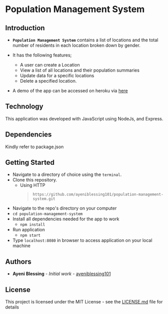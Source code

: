 # Population Management System


## Introduction

* **`Population Management System`** contains a list of locations and the total number of residents in each location broken down by gender.
* It has the following features;
  * A user can create a Location
  * View a list of all locations and their population summaries
  * Update data for a specific locations
  * Delete a specified location.

* A demo of the app can be accessed on heroku via [here](https://blessing-population.herokuapp.com)

## Technology
This application was developed with JavaScript using NodeJs, and Express.

## Dependencies
Kindly refer to package.json

## Getting Started

* Navigate to a directory of choice using the `terminal`.
* Clone this repository.
  * Using HTTP
    > `https://github.com/ayeniblessing101/population-management-system.git`
* Navigate to the repo's directory on your computer
* `cd population-management-system`
* Install all dependencies needed for the app to work
  * `npm install`
* Run application
  * `npm start`
* Type `localhost:8080` in browser to access application on your local machine

## Authors

* **Ayeni Blessing** - _Initial work_ - [ayeniblessing101](https://github.com/ayeniblessing101/population-management-system.git)


## License

This project is licensed under the MIT License - see the [LICENSE.md](LICENSE.md) file for details
